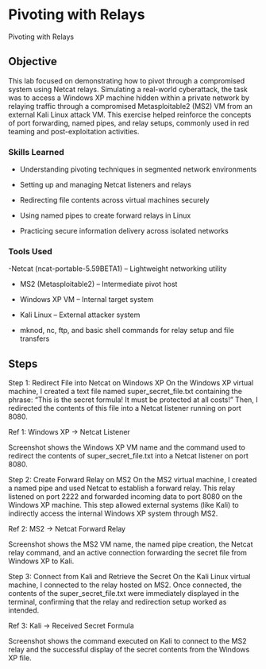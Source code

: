 # Pivoting with Relays
Pivoting with Relays
## Objective

This lab focused on demonstrating how to pivot through a compromised system using Netcat relays. Simulating a real-world cyberattack, the task was to access a Windows XP machine hidden within a private network by relaying traffic through a compromised Metasploitable2 (MS2) VM from an external Kali Linux attack VM. This exercise helped reinforce the concepts of port forwarding, named pipes, and relay setups, commonly used in red teaming and post-exploitation activities.

### Skills Learned

- Understanding pivoting techniques in segmented network environments

- Setting up and managing Netcat listeners and relays

- Redirecting file contents across virtual machines securely

- Using named pipes to create forward relays in Linux

- Practicing secure information delivery across isolated networks

### Tools Used

-Netcat (ncat-portable-5.59BETA1) – Lightweight networking utility

- MS2 (Metasploitable2) – Intermediate pivot host

- Windows XP VM – Internal target system

- Kali Linux – External attacker system

- mknod, nc, ftp, and basic shell commands for relay setup and file transfers

## Steps
Step 1: Redirect File into Netcat on Windows XP
On the Windows XP virtual machine, I created a text file named super_secret_file.txt containing the phrase:
“This is the secret formula! It must be protected at all costs!”
Then, I redirected the contents of this file into a Netcat listener running on port 8080.

Ref 1: Windows XP → Netcat Listener

Screenshot shows the Windows XP VM name and the command used to redirect the contents of super_secret_file.txt into a Netcat listener on port 8080.

Step 2: Create Forward Relay on MS2
On the MS2 virtual machine, I created a named pipe and used Netcat to establish a forward relay. This relay listened on port 2222 and forwarded incoming data to port 8080 on the Windows XP machine. This step allowed external systems (like Kali) to indirectly access the internal Windows XP system through MS2.

Ref 2: MS2 → Netcat Forward Relay

Screenshot shows the MS2 VM name, the named pipe creation, the Netcat relay command, and an active connection forwarding the secret file from Windows XP to Kali.

Step 3: Connect from Kali and Retrieve the Secret
On the Kali Linux virtual machine, I connected to the relay hosted on MS2. Once connected, the contents of the super_secret_file.txt were immediately displayed in the terminal, confirming that the relay and redirection setup worked as intended.

Ref 3: Kali → Received Secret Formula

Screenshot shows the command executed on Kali to connect to the MS2 relay and the successful display of the secret contents from the Windows XP file.
